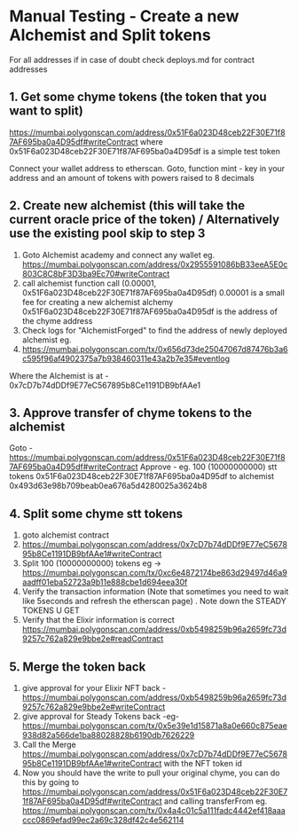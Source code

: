 # Manual Testing - Create a new Alchemist and Split tokens
For all addresses if in case of doubt check deploys.md for contract addresses

## 1. Get some chyme tokens (the token that you want to split)
https://mumbai.polygonscan.com/address/0x51F6a023D48ceb22F30E71f87AF695ba0a4D95df#writeContract
where 0x51F6a023D48ceb22F30E71f87AF695ba0a4D95df is a simple test token

Connect your wallet address to etherscan.
Goto, function mint -  key in your address and an amount of tokens with powers raised to 8 decimals

## 2. Create new alchemist (this will take the current oracle price of the token) / Alternatively use the existing pool skip to step 3

1. Goto Alchemist academy and connect any wallet
eg. https://mumbai.polygonscan.com/address/0x2955591086bB33eeA5E0c803C8C8bF3D3ba9Ec70#writeContract
2. call alchemist function call (0.00001, 0x51F6a023D48ceb22F30E71f87AF695ba0a4D95df) 0.00001 is a small fee for creating a new alchemist alchemy
  0x51F6a023D48ceb22F30E71f87AF695ba0a4D95df is the address of the chyme address 
3. Check logs for "AlchemistForged" to find the address of newly deployed alchemist eg. 
4. https://mumbai.polygonscan.com/tx/0x656d73de25047067d87476b3a6c595f96af4902375a7b938460311e43a2b7e35#eventlog

Where the Alchemist is at  - 0x7cD7b74dDDf9E77eC567895b8Ce1191DB9bfAAe1

## 3. Approve transfer of chyme tokens to the alchemist 
Goto - https://mumbai.polygonscan.com/address/0x51F6a023D48ceb22F30E71f87AF695ba0a4D95df#writeContract
Approve - eg. 100  (10000000000) stt tokens 0x51F6a023D48ceb22F30E71f87AF695ba0a4D95df  to alchemist 0x493d63e98b709beab0ea676a5d4280025a3624b8

## 4. Split some chyme stt tokens 
1. goto alchemist contract 
2. https://mumbai.polygonscan.com/address/0x7cD7b74dDDf9E77eC567895b8Ce1191DB9bfAAe1#writeContract
3. Split 100 (10000000000) tokens eg  -> https://mumbai.polygonscan.com/tx/0xc6e4872174be863d29497d46a9aadff01eba52723a9b11e888cbe1d694eea30f
4. Verify the transaction information (Note that sometimes you need to wait like 5seconds and refresh the etherscan page) . Note down the STEADY TOKENS U GET
5. Verify that the Elixir information is correct https://mumbai.polygonscan.com/address/0xb5498259b96a2659fc73d9257c762a829e9bbe2e#readContract

## 5. Merge the token back
1. give approval for your Elixir NFT back - https://mumbai.polygonscan.com/address/0xb5498259b96a2659fc73d9257c762a829e9bbe2e#writeContract 
2. give approval for Steady Tokens back -eg- https://mumbai.polygonscan.com/tx/0x5e39e1d15871a8a0e660c875eae938d82a566de1ba88028828b6190db7626229
3. Call the Merge  https://mumbai.polygonscan.com/address/0x7cD7b74dDDf9E77eC567895b8Ce1191DB9bfAAe1#writeContract
  with the NFT token id
4. Now you should have the write to pull your original chyme, you can do this by going to https://mumbai.polygonscan.com/address/0x51F6a023D48ceb22F30E71f87AF695ba0a4D95df#writeContract and calling transferFrom
  eg. https://mumbai.polygonscan.com/tx/0x4a4c01c5a111fadc4442ef418aaaccc0869efad99ec2a69c328df42c4e562114